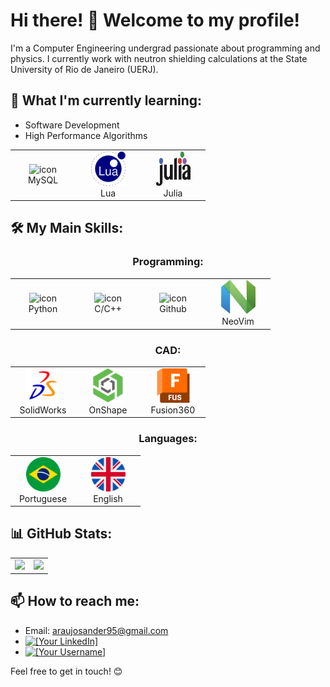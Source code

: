 # Hi there! 👋 Welcome to my profile!

I'm a Computer Engineering undergrad passionate about programming and physics. I currently work with neutron shielding calculations at the State University of Rio de Janeiro (UERJ).

## **🌱 What I'm currently learning:**

* Software Development
* High Performance Algorithms
<table align="center">
<!-- skill -->
  <tr>
    <td align="center" width="90">
      <img src="https://techstack-generator.vercel.app/mysql-icon.svg" alt="icon" width="55" height="55" />
      <br>MySQL
    </td>
    <td align="center" width="90">
      <img src="./icons/Lua-icon.svg" alt="icon" width="55" height="55" />
      <br>Lua
    </td>
    <td align="center" width="90">
      <img src="./icons/julia-icon.svg" alt="icon" width="55" height="55" />
      <br>Julia
    </td>
  </tr>
</table>

## **🛠️ My Main Skills:**

<div align="center">

### Programming:

</div>

<table align="center">
<!-- skill -->
  <tr>
    <td align="center" width="90">
      <img src="https://techstack-generator.vercel.app/python-icon.svg" alt="icon" width="55" height="55" />
      <br>Python
    </td>
    <td align="center" width="90">
      <img src="https://techstack-generator.vercel.app/cpp-icon.svg" alt="icon" width="55" height="55" />
      <br>C/C++
    </td>
    <td align="center" width="90">
      <img src="https://techstack-generator.vercel.app/github-icon.svg" alt="icon" width="55" height="55" />
      <br>Github
    </td>
    <td align="center" width="90">
      <img src="./icons/Neovim-icon.svg" alt="icon" width="55" height="55" />
      <br>NeoVim
    </td>
  </tr>
</table>

<div align="center">

### CAD:

</div>

<table align="center">
  <tr>
    <td align="center" width="90">
      <img src="./icons/solid-works-icon.png" alt="icon" width="55" height="55" />
      <br>SolidWorks
    </td>
    <td align="center" width="90">
      <img src="./icons/onshape-icon.png" alt="icon" width="55" height="55" />
      <br>OnShape
    </td>
    <td align="center" width="90">
      <img src="./icons/Fusion360-icon.svg" alt="icon" width="55" height="55" />
      <br>Fusion360
    </td>
  </tr>
</table>

<div align="center">

### Languages:

</div>

<table align="center">
  <tr>
    <td align="center" width="90">
      <img src="./icons/brazil-.png" alt="icon" width="55" height="55" />
      <br>Portuguese
    </td>
    <td align="center" width="90">
      <img src="./icons/united-kingdom.png" alt="icon" width="55" height="55" />
      <br>English
    </td>
  </tr>
</table>
  
## **📊 GitHub Stats:**

<table align="center">
  <tr>
    <td>
      <a href="https://github.com/ogcelio">
        <img height="180em" src="https://github-readme-stats.vercel.app/api?username=ogcelio&show_icons=true&theme=radical&include_all_commits=true&count_private=true"/>
      </a>
    </td>
    <td>
      <a href="https://github.com/ogcelio">
        <img height="180em" src="https://github-readme-stats.vercel.app/api/top-langs/?username=ogcelio&layout=compact&langs_count=6&theme=radical"/>
      </a>
    </td>
  </tr>
</table>

## **📫 How to reach me:**

* Email: araujosander95@gmail.com
* [![[Your LinkedIn]](https://img.shields.io/badge/LinkedIn-[HexColor]?style=for-the-badge&logo=linkedin&logoColor=white)](https://www.linkedin.com/in/joaocelio)
* [![[Your Username]](https://img.shields.io/badge/GitHub-[HexColor]?style=for-the-badge&logo=github&logoColor=white)](https://github.com/ogcelio)

Feel free to get in touch! 😊
